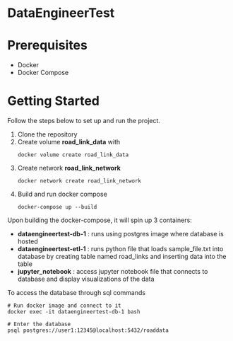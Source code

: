 # DataEngineerTest

# Prerequisites
- Docker
- Docker Compose

# Getting Started
Follow the steps below to set up and run the project.

1. Clone the repository
2. Create volume **road_link_data** with
   ```
   docker volume create road_link_data
   ```
4. Create network **road_link_network**
   ```
   docker network create road_link_network
   ```
5. Build and run docker compose
   ```
   docker-compose up --build
   ```
Upon building the docker-compose, it will spin up 3 containers:
- **dataengineertest-db-1** : runs using postgres image where database is hosted 
- **dataengineertest-etl-1** : runs python file that loads sample_file.txt into database by creating table named road_links and inserting data into the table
- **jupyter_notebook** : access jupyter notebook file that connects to database and display visualizations of the data

To access the database through sql commands
```
# Run docker image and connect to it
docker exec -it dataengineertest-db-1 bash

# Enter the database
psql postgres://user1:12345@localhost:5432/roaddata

```
